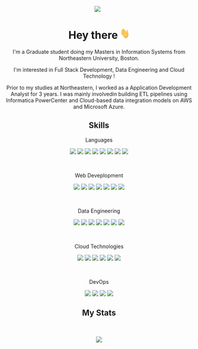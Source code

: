 

<p align='center'>
<img src="https://i.imgur.com/fKlwN90.png"/>&nbsp;&nbsp;
</p>


<h1 align="center"> Hey there <img  src="https://raw.githubusercontent.com/ABSphreak/ABSphreak/master/gifs/Hi.gif" width="25px" height = "30px"> </h1>
<p align="center">
I'm a Graduate student doing my Masters in Information Systems from Northeastern University, Boston.
</p>
<p align="center">
I'm interested in Full Stack Development, Data Engineering and Cloud Technology !
</p>
<p align="center">
Prior to my studies at Northeastern, I worked as a Application Development Analyst for 3 years. I was mainly involvedin building ETL pipelines using Informatica PowerCenter and Cloud-based data integration models on AWS and Microsoft Azure.
</p>






<h2 align="center"> Skills </h2>


<p align="center"> Languages </p>
<p align="center">
  <img src = "https://img.shields.io/badge/-HTML5-E34F26?style=flat&logo=html5&logoColor=white">
  <img src = "https://img.shields.io/badge/-CSS3-1572B6?style=flat&logo=css3&logoColor=white">
  <img src="https://img.shields.io/badge/-JavaScript-eed718?style=flat&logo=javascript&logoColor=ffffff">
  <img src="https://img.shields.io/badge/Python-3776AB?style=flat&logo=python&logoColor=white">
  <img src = "https://img.shields.io/badge/MySQL-339933?style=flat&logo=mySQL&logoColor=white">
  <img src = "https://img.shields.io/badge/PostGre-0052CC?style=flat&logo=postgresql&logoColor=white">
  <img src="https://img.shields.io/badge/Java-E34F26?style=flat&logo=openjdk&logoColor=white">
  <img src="http://img.shields.io/badge/-Terraform-007ACC?style=flat&logo=terraform&logoColor=white">
</p><br>


<p align="center"> Web Deveplopment </p>
<p align="center">
  <img src = "https://img.shields.io/badge/React-1679A7?style=flat&logo=react&logoColor=white">
  <img src = "https://img.shields.io/badge/Bootstrap-019733?style=flat&logo=bootstrap&logoColor=white">
  <img src = "https://img.shields.io/badge/jQuery-0769AD?style=flat&logo=jQuery&logoColor=white">
  <img src = "https://img.shields.io/badge/Node.js-339933?style=flat&logo=Node.js&logoColor=white">
  <img src = "https://img.shields.io/badge/npm-CB3837?style=flat&logo=npm&logoColor=white">
  <img src = "https://img.shields.io/badge/-Angular-00599C?style=flat&logo=angular&logoColor=white">
  <img src="http://img.shields.io/badge/-ExpressJS-F1502F?style=flat&logo=express&logoColor=FFFFFF">
  </p><br>
  
  
<p align="center"> Data Engineering </p>
<p align="center">
  <img src = "https://img.shields.io/badge/Informatica%20Powercenter-FCC624?style=flat&logo=informatica&logoColor=white">
  <img src = "https://img.shields.io/badge/-Azure%20Data%20Factory-1572B6?style=flat&logo=azuredataexplorer&logoColor=white">
  <img src = "https://img.shields.io/badge/SQL%20Server-557C94?style=flat&logo=microsoftsqlserver&logoColor=white">
  <img src="https://img.shields.io/badge/-Talend-eed718?style=flat&logo=talend&logoColor=ffffff">
  <img src = "https://img.shields.io/badge/AWS%20Glue-0052CC?style=flat&logo=amazonrds&logoColor=white">
  <img src="http://img.shields.io/badge/-Power%20BI-F1502F?style=flat&logo=powerbi&logoColor=FFFFFF">
  <img src="http://img.shields.io/badge/-Tableau-339933?style=flat&logo=tableau&logoColor=FFFFFF">
</p><br>



<p align="center"> Cloud Technologies </p>
<p align="center">
  <img src = "https://img.shields.io/badge/Amazon%20Web%20Services-4EAA25?style=flat&logo=amazonaws&logoColor=white">
  <img src = "https://img.shields.io/badge/Microsoft%20Azure-CB3837?style=flat&logo=microsoftazure&logoColor=white">
  <img src="https://img.shields.io/badge/Azure%20Pipeline-3776AB?style=flat&logo=azurepipelines&logoColor=white">
  <img src = "https://img.shields.io/badge/Apache%20Kafka-557C94?style=flat&logo=apachekafka&logoColor=white">
  <img src = "https://img.shields.io/badge/Amazon%20S3-1679A7?style=flat&logo=amazons3&logoColor=white"> 
  <img src = "https://img.shields.io/badge/Azure%20Functions-3776AB?style=flat&logo=azurefunctions&logoColor=white">
 </p><br>
 
 
<p align="center"> DevOps </p>
<p align="center">
  <img src="http://img.shields.io/badge/-Git-F1502F?style=flat&logo=git&logoColor=FFFFFF">
  <img src="http://img.shields.io/badge/-Github-557C94?style=flat&logo=github&logoColor=FFFFFF">
  <img src = "https://img.shields.io/badge/Concourse-1679A7?style=flat&logo=concourse&logoColor=white">
    <img src="https://img.shields.io/badge/Azure%20Devops-019733?style=flat&logo=azuredevops&logoColor=white">
</p>

<h2 align="center"> My Stats </h2>
<!-- 
[![My GitHub Language Stats](https://github-readme-stats.vercel.app/api/top-langs/?username=uddhavz&langs_count=5&theme=buefy)](https://github-readme-stats.vercel.app/api/top-langs/?username=uddhavz&langs_count=5&theme=buefy) -->
<br>
<p align='center'><img width="463px" align="center" src="https://github-readme-stats.vercel.app/api/top-langs/?username=uddhavz&layout=compact&title_color=fff&icon_color=fff&text_color=9f9f9f&bg_color=151515"/>
  </p>
